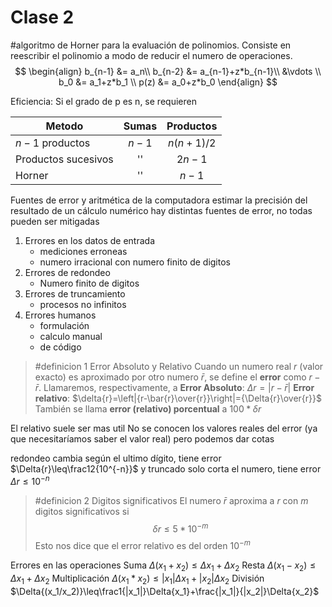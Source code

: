 # Clase 2

#algoritmo de Horner para la evaluación de polinomios. 
Consiste en reescribir el polinomio a modo de reducir el numero de operaciones.
$$
\begin{align}
b_{n-1} &= a_n\\
b_{n-2} &= a_{n-1}+z*b_{n-1}\\
		&\vdots \\
b_0 &= a_1+z*b_1 \\
p(z) &= a_0+z*b_0
\end{align}
$$

Eficiencia: Si el grado de p es n, se requieren 

| Metodo              | Sumas |  Productos   |
| ------------------- | :---: | :----------: |
| $n-1$ productos     | $n-1$ | $n(n+1) / 2$ |
| Productos sucesivos |  ''   |    $2n-1$    |
| Horner              |  ''   |    $n-1$     |
Fuentes de error y aritmética de la computadora
estimar la precisión del resultado de un cálculo numérico
hay distintas fuentes de error, no todas pueden ser mitigadas
1. Errores en los datos de entrada
	- mediciones erroneas
	- numero irracional con numero finito de digitos
2. Errores de redondeo
	- Numero finito de digitos
3. Errores de truncamiento
	- procesos no infinitos 
4. Errores humanos
	- formulación
	- calculo manual
	- de código

> #definicion 1 Error Absoluto y Relativo
> Cuando un numero real $r$ (valor exacto) es aproximado por otro numero $\bar{r}$, se define el **error** como  $r-\bar{r}$. Llamaremos, respectivamente, a
> **Error Absoluto**: $\Delta{r}=|r-\bar{r}|$
> **Error relativo**: $\delta{r}=\left|{r-\bar{r}\over{r}}\right|={\Delta{r}\over{r}}$
> También se llama **error (relativo) porcentual** a $100*\delta{r}$

El relativo suele ser mas util
No se conocen los valores reales del error (ya que necesitaríamos saber el valor real) pero podemos dar cotas

redondeo cambia según el ultimo dígito, tiene error $\Delta{r}\leq\frac12{10^{-n}}$
y truncado solo corta el numero,  tiene error $\Delta{r}\leq{10^{-n}}$

> #definicion 2 Digitos significativos
> El numero $\bar r$ aproxima a $r$ con $m$ digitos significativos si $$\delta{r}\leq5*10^{-m}$$
> Esto nos dice que el error relativo es del orden $10^{-m}$

Errores en las operaciones
Suma $\Delta{(x_1+x_2)}\leq\Delta{x_1}+\Delta{x_2}$ 
Resta $\Delta{(x_1-x_2)}\leq\Delta{x_1}+\Delta{x_2}$ 
Multiplicación $\Delta{(x_1*x_2)}\leq|x_1|\Delta{x_1}+|x_2|\Delta{x_2}$ 
División $\Delta{(x_1/x_2)}\leq\frac1{|x_1|}\Delta{x_1}+\frac{|x_1|}{|x_2|}\Delta{x_2}$ 